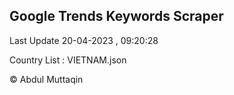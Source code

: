 

## Google Trends Keywords Scraper 
 
Last Update 20-04-2023 , 09:20:28

Country List :
VIETNAM.json



© Abdul Muttaqin 
